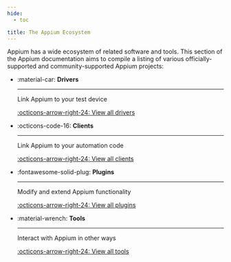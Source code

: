 ```yaml
---
hide:
  - toc

title: The Appium Ecosystem
---
```


Appium has a wide ecosystem of related software and tools. This section of the Appium documentation
aims to compile a listing of various officially-supported and community-supported Appium projects:

<div class="grid cards" markdown>

- :material-car: **Drivers**

  ---

  Link Appium to your test device

  [:octicons-arrow-right-24: View all drivers](./drivers.md)

- :octicons-code-16: **Clients**

  ---

  Link Appium to your automation code

  [:octicons-arrow-right-24: View all clients](./clients.md)

- :fontawesome-solid-plug: **Plugins**

  ---

  Modify and extend Appium functionality

  [:octicons-arrow-right-24: View all plugins](./plugins.md)

- :material-wrench: **Tools**

  ---

  Interact with Appium in other ways

  [:octicons-arrow-right-24: View all tools](./tools.md)

</div>